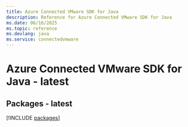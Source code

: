 ```yaml
---
title: Azure Connected VMware SDK for Java
description: Reference for Azure Connected VMware SDK for Java
ms.date: 06/16/2025
ms.topic: reference
ms.devlang: java
ms.service: connectedvmware
---
```

# Azure Connected VMware SDK for Java - latest
## Packages - latest
[!INCLUDE [packages](connected-vmware-index.md)]